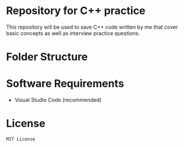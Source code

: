 # Repository for C++ practice  
This repository will be used to save C++ code written by me that cover basic concepts as well as interview practice questions.

# Folder Structure  

# Software Requirements
- Visual Studio Code (recommended)

# License
`MIT License`